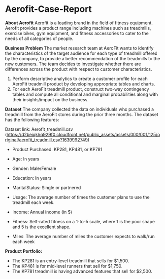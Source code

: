 # Aerofit-Case-Report
**About Aerofit**
Aerofit is a leading brand in the field of fitness equipment. Aerofit provides a product range including machines such as treadmills, exercise bikes, gym equipment, and fitness accessories to cater to the needs of all categories of people.

**Business Problem**
The market research team at AeroFit wants to identify the characteristics of the target audience for each type of treadmill offered by the company, to provide a better recommendation of the treadmills to the new customers. The team decides to investigate whether there are differences across the product with respect to customer characteristics.

1. Perform descriptive analytics to create a customer profile for each AeroFit treadmill product by developing appropriate tables and charts.
2. For each AeroFit treadmill product, construct two-way contingency tables and compute all conditional and marginal probabilities along with their insights/impact on the business.

**Dataset**
The company collected the data on individuals who purchased a treadmill from the AeroFit stores during the prior three months. The dataset has the following features:

Dataset link: Aerofit_treadmill.csv (https://d2beiqkhq929f0.cloudfront.net/public_assets/assets/000/001/125/original/aerofit_treadmill.csv?1639992749)

- Product Purchased:	KP281, KP481, or KP781

- Age:	In years

- Gender:	Male/Female

- Education:	In years

- MaritalStatus:	Single or partnered

- Usage:	The average number of times the customer plans to use the treadmill each week.

- Income:	Annual income (in $)

- Fitness:	Self-rated fitness on a 1-to-5 scale, where 1 is the poor shape and 5 is the excellent shape.

- Miles:	The average number of miles the customer expects to walk/run each week

**Product Portfolio:**
- The KP281 is an entry-level treadmill that sells for $1,500.
- The KP481 is for mid-level runners that sell for $1,750.
- The KP781 treadmill is having advanced features that sell for $2,500.
